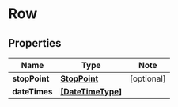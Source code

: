 
# Row

## Properties

Name | Type | Note
---- | ---- | ----
**stopPoint** | [**StopPoint**](StopPoint.md) | [optional] 
**dateTimes** | [**[DateTimeType]**](DateTimeType.md) | 

